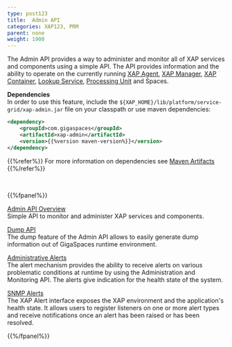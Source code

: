 ```yaml
---
type: post123
title:  Admin API
categories: XAP123, PRM
parent: none
weight: 1900
---
```





The Admin API provides a way to administer and monitor all of XAP services and components using a simple API. The API provides information and the ability to operate on the currently running [XAP Agent](/product_overview/service-grid.html#gsa), [XAP Manager](/product_overview/service-grid.html#gsm), [XAP Container](/product_overview/service-grid.html#gsc), [Lookup Service](/product_overview/service-grid.html#lus), [Processing Unit](./the-processing-unit-overview.html) and Spaces.


**Dependencies**<br>
In order to use this feature, include the `${XAP_HOME}/lib/platform/service-grid/xap-admin.jar` file on your classpath or use maven dependencies:

```xml
<dependency>
    <groupId>com.gigaspaces</groupId>
    <artifactId>xap-admin</artifactId>
    <version>{{%version maven-version%}}</version>
</dependency>
```
{{%refer%}}
For more information on dependencies see [Maven Artifacts](../started/maven-artifacts.html)
{{%/refer%}} 

<br>

{{%fpanel%}}

[Admin API Overview](./administration-and-monitoring-api.html)<br>
Simple API to monitor and administer XAP services and components.

[Dump API](./dump.html)<br>
The dump feature of the Admin API allows to easily generate dump information out of GigaSpaces runtime environment.

[Administrative Alerts](./administrative-alerts.html)<br>
The alert mechanism provides the ability to receive alerts on various problematic conditions at runtime by using the Administration and Monitoring API. The alerts give indication for the health state of the system.


[SNMP Alerts](./snmp-connectivity-via-alert-logging-gateway.html)<br>
The XAP Alert interface exposes the XAP environment and the application's health state. It allows users to register listeners on one or more alert types and receive notifications once an alert has been raised or has been resolved.


{{%/fpanel%}}
